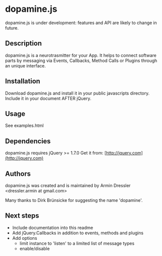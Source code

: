 # dopamine.js

dopamine.js is under development: features and API are likely to change in future.

## Description

dopamine.js is a neurotrasmitter for your App. It helps to connect software parts by messaging via Events, Callbacks, Method Calls or Plugins through an unique interface.

## Installation

Download dopamine.js and install it in your public javascripts directory.
Include it in your document AFTER jQuery.

## Usage

See examples.html

## Dependencies

dopamine.js requires jQuery >= 1.7.0
Get it from: [http://jquery.com](http://jquery.com)

## Authors

dopamine.js was created and is maintained by Armin Dressler <dressler.armin at gmail.com>

Many thanks to Dirk Brünsicke for suggesting the name 'dopamine'.

## Next steps

- Include documentation into this readme
- Add jQuery.Callbacks in addition to events, methods and plugins
- Add options
	- limit instance to 'listen' to a limited list of message types
	- enable/disable

